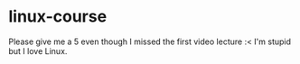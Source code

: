 # linux-course
Please give me a 5 even though I missed the first video lecture :&lt; I'm stupid but I love Linux.
